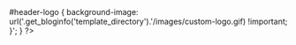 <?php

add_action('admin_head', 'my_custom_logo');

function my_custom_logo() {
   echo '<style type="text/css">
         #header-logo { background-image: url('.get_bloginfo('template_directory').'/images/custom-logo.gif) !important; }</style>';
}

?>
